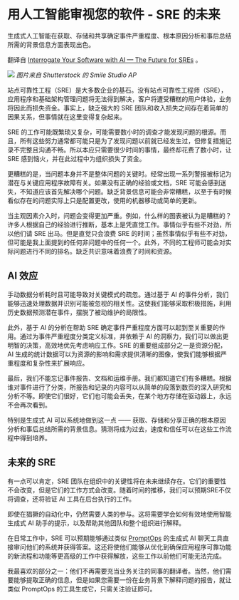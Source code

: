 # 用人工智能审视您的软件 - SRE 的未来

生成式人工智能在获取、存储和共享确定事件严重程度、根本原因分析和事后总结所需的背景信息方面表现出色。

翻译自 [Interrogate Your Software with AI — The Future for SREs](https://thenewstack.io/interrogate-your-software-with-ai-the-future-for-sres/) 。

![](https://cdn.thenewstack.io/media/2023/08/65ccdbb0-ai-assistant-1024x460.jpg)
*图片来自 Shutterstock 的 Smile Studio AP*

站点可靠性工程（SRE）是大多数企业的基石。没有站点可靠性工程师（SRE），应用程序和基础架构管理问题将无法得到解决，客户将遭受糟糕的用户体验，业务将因此而损失资金。事实上，缺乏强大的 SRE 团队和收入损失之间存在着简单的因果关系，但事情就在这里变得复杂起来。

SRE 的工作可能既繁琐又复杂，可能需要数小时的调查才能发现问题的根源。而且，所有这些努力通常都可能只是为了发现问题以前就已经发生过，但修复措施记录不完整且沟通不畅。所以本应只需要很少时间的事情，最终却花费了数小时，让 SRE 感到恼火，并在此过程中为组织损失了资金。

更糟糕的是，当问题本身并不是整体问题的关键时。经常出现一系列警报被标记为潜在与关键应用程序故障有关。如果没有正确的经验或文档，SRE 可能会感到迷失，不知道应该首先解决哪个问题。缺乏背景信息可能会非常糟糕，以至于有时候看似存在的问题实际上只是配置更改，使用的机器移动或简单的更新。

当主观因素介入时，问题会变得更加严重。例如，什么样的图表被认为是糟糕的？许多人根据自己的经验进行推断，基本上是凭直觉工作。事情似乎有些不对劲，所以他们请 SRE 出马。但是直觉只会浪费 SRE 的时间；虽然事情似乎有些不对劲，但可能是我上面提到的任何非问题中的任何一个。此外，不同的工程师可能会对实际问题进行不同的排名。缺乏共识意味着浪费了时间和资源。

## AI 效应

手动数据分析耗时且可能导致对关键模式的疏忽。通过基于 AI 的事件分析，我们能够迅速处理数据并识别可能被忽视的相关性。这使我们能够采取积极措施，利用历史数据预测潜在事件，摆脱了被动维护的局限性。

此外，基于 AI 的分析在帮助 SRE 确定事件严重程度方面可以起到至关重要的作用。通过为事件严重程度分类定义标准，并依赖于 AI 的洞察力，我们可以做出更明智的决策，高效地优先考虑响应工作。SRE 的重要组成部分之一是资源分配，AI 生成的统计数据可以为资源的影响和需求提供清晰的图像，使我们能够根据严重程度和复杂性来扩展响应。

最后，我们不能忘记事件报告、文档和运维手册。我们都知道它们有多糟糕。根据谁对事件进行了分类，所报告和记录的内容可以从简单的段落到数页的深入研究和分析不等。即使它们很好，它们也可能会丢失，在某个地方存储在驱动器上，永远不会再次看到。

特别是生成式 AI 可以系统地做到这一点 —— 获取、存储和分享正确的根本原因分析和事后总结所需的背景信息。猜测将成为过去，速度和信任可以在这些工作流程中得到培养。

## 未来的 SRE

有一点可以肯定，SRE 团队在组织中的关键性将在未来继续存在。它们的重要性不会改变，但是它们的工作方式会改变。随着时间的推移，我们可以预期SRE不仅将调查，还将验证 AI 工具在后台执行的工作。

即使在猖獗的自动化中，仍然需要人类的参与。这将需要学会如何有效地使用智能生成式 AI 助手的提示，以及帮助其他团队和整个组织进行解释。

在日常工作中，SRE 可以预期能够通过类似 [PromptOps](https://www.promptops.com/devops/) 的生成式 AI 聊天工具直接审问他们的系统并获得答案。这还将使他们能够从优化到确保应用程序可靠功能的新流程和功能等更高级的工作中获得解放，这些工作以前他们可能无法完成。

我最喜欢的部分之一：他们不再需要充当业务关注的同事的翻译者。当然，他们需要能够提取正确的信息，但是如果您需要一份在业务背景下解释问题的报告，就让类似 PromptOps 的工具生成它，只需关注验证即可。
